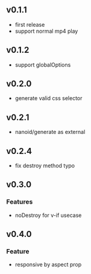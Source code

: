 ## v0.1.1
- first release
- support normal mp4 play

## v0.1.2
- support globalOptions

## v0.2.0
- generate valid css selector

## v0.2.1
- nanoid/generate as external

## v0.2.4
- fix destroy method typo

## v0.3.0
### Features
- noDestroy for v-if usecase

## v0.4.0
### Feature
- responsive by aspect prop